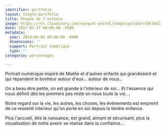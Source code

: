 ```yaml
---
identifier: portfolio
layout: single-portfolio
title: Poupée de l'enfance
image: https://res.cloudinary.com/npaquet-pastel/image/upload/v1561642343/Poup%C3%A9e%20de%20l%27enfance%2C%20dessin%20num%C3%A9rique%202019.jpg
date: 2017-01-17 00:00:00 -0500
metadata:
  year: 2019-06-01 00:00:00 -0400
  dimensions: ''
  support: Portrait numérique
  type: ''
categorie: personnages

---
```

Portrait numérique inspiré de Maélie et d'autres enfants qui grandissent et qui répandent le bonheur autour d'eux... autour de nous...

On a beau être petite, on est grande à l'intérieur de soi... Et l'essence qui nous définit dès les premiers pas reste en nous toute la vie....

Notre regard sur la vie, les autres, les choses, les événements est empreint de ce ressenti intérieur qu'on porte en soi depuis la tendre enfance.

Plus l'accueil, dès la naissance, est grand, aimant et sécurisant, plus la visualisation de notre avenir se réalise dans la confiance...
